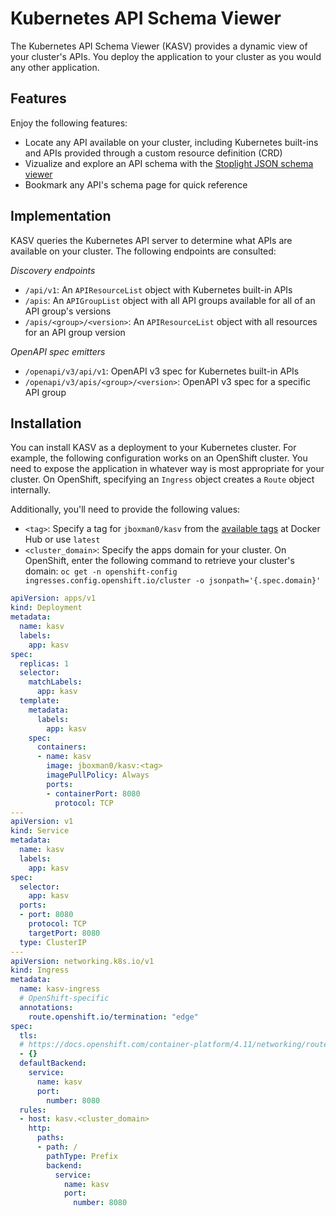 # Kubernetes API Schema Viewer

The Kubernetes API Schema Viewer (KASV) provides a dynamic view of your cluster's APIs. You deploy the application to your cluster as you would any other application.

## Features
Enjoy the following features:

- Locate any API available on your cluster, including Kubernetes built-ins and APIs provided through a custom resource definition (CRD)
- Vizualize and explore an API schema with the [Stoplight JSON schema viewer](https://github.com/stoplightio/json-schema-viewer)
- Bookmark any API's schema page for quick reference

## Implementation
KASV queries the Kubernetes API server to determine what APIs are available on your cluster. The following endpoints are consulted:

*Discovery endpoints*

- `/api/v1`: An `APIResourceList` object with Kubernetes built-in APIs
- `/apis`: An `APIGroupList` object with all API groups available for all of an API group's versions
- `/apis/<group>/<version>`: An `APIResourceList` object with all resources for an API group version

*OpenAPI spec emitters*

- `/openapi/v3/api/v1`: OpenAPI v3 spec for Kubernetes built-in APIs
- `/openapi/v3/apis/<group>/<version>`: OpenAPI v3 spec for a specific API group

## Installation
You can install KASV as a deployment to your Kubernetes cluster. For example, the following configuration works on an OpenShift cluster. You need to expose the application in whatever way is most appropriate for your cluster. On OpenShift, specifying an `Ingress` object creates a `Route` object internally.

Additionally, you'll need to provide the following values:
- `<tag>`: Specify a tag for `jboxman0/kasv` from the [available tags](https://hub.docker.com/r/jboxman0/kasv/tags) at Docker Hub or use `latest`
- `<cluster_domain>`: Specify the apps domain for your cluster. On OpenShift, enter the following command to retrieve your cluster's domain: `oc get -n openshift-config ingresses.config.openshift.io/cluster -o jsonpath='{.spec.domain}'`

```yaml
apiVersion: apps/v1
kind: Deployment
metadata:
  name: kasv
  labels:
    app: kasv
spec:
  replicas: 1
  selector:
    matchLabels:
      app: kasv
  template:
    metadata:
      labels:
        app: kasv
    spec:
      containers:
      - name: kasv
        image: jboxman0/kasv:<tag>
        imagePullPolicy: Always
        ports:
        - containerPort: 8080
          protocol: TCP
---
apiVersion: v1
kind: Service
metadata:
  name: kasv
  labels:
    app: kasv
spec:
  selector:
    app: kasv
  ports:
  - port: 8080
    protocol: TCP
    targetPort: 8080
  type: ClusterIP
---
apiVersion: networking.k8s.io/v1
kind: Ingress
metadata:
  name: kasv-ingress
  # OpenShift-specific
  annotations:
    route.openshift.io/termination: "edge"
spec:
  tls:
  # https://docs.openshift.com/container-platform/4.11/networking/routes/route-configuration.html#creating-edge-route-with-default-certificate_route-configuration
  - {}
  defaultBackend:
    service:
      name: kasv
      port:
        number: 8080
  rules:
  - host: kasv.<cluster_domain>
    http:
      paths:
      - path: /
        pathType: Prefix
        backend:
          service:
            name: kasv
            port:
              number: 8080
```
